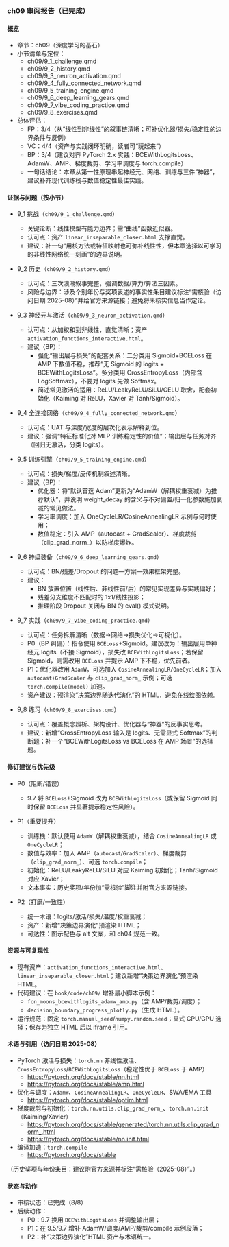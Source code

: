 ### ch09 审阅报告（已完成）

#### 概览
- 章节：ch09（深度学习的基石）
- 小节清单与定位：
  - ch09/9_1_challenge.qmd
  - ch09/9_2_history.qmd
  - ch09/9_3_neuron_activation.qmd
  - ch09/9_4_fully_connected_network.qmd
  - ch09/9_5_training_engine.qmd
  - ch09/9_6_deep_learning_gears.qmd
  - ch09/9_7_vibe_coding_practice.qmd
  - ch09/9_8_exercises.qmd
- 总体评估：
  - FP：3/4（从“线性到非线性”的叙事链清晰；可补优化器/损失/稳定性的边界条件与反例）
  - VC：4/4（资产与实践闭环明确，读者可“玩起来”）
  - BP：3/4（建议对齐 PyTorch 2.x 实践：BCEWithLogitsLoss、AdamW、AMP、梯度裁剪、学习率调度与 torch.compile）
  - 一句话结论：本章从第一性原理串起神经元、网络、训练与三件“神器”，建议补齐现代训练栈与数值稳定性最佳实践。

#### 证据与问题（按小节）
- 9_1 挑战（`ch09/9_1_challenge.qmd`）
  - 关键论断：线性模型有能力边界；需“曲线”函数近似器。
  - 认可点：资产 `linear_inseparable_closer.html` 支撑直觉。
  - 建议：补一句“用核方法或特征映射也可弥补线性性，但本章选择以可学习的非线性网络统一刻画”的边界说明。

- 9_2 历史（`ch09/9_2_history.qmd`）
  - 认可点：三次浪潮叙事完整，强调数据/算力/算法三因素。
  - 风险与边界：涉及个别年份与奖项表述的事实性条目建议标注“需核验（访问日期 2025-08）”并给官方来源链接；避免将未核实信息当作定论。

- 9_3 神经元与激活（`ch09/9_3_neuron_activation.qmd`）
  - 认可点：从加权和到非线性，直觉清晰；资产 `activation_functions_interactive.html`。
  - 建议（BP）：
    - 强化“输出层与损失”的配套关系：二分类用 Sigmoid+BCELoss 在 AMP 下数值不稳，推荐“无 Sigmoid 的 logits + BCEWithLogitsLoss”。多分类用 CrossEntropyLoss（内部含 LogSoftmax），不要对 logits 先做 Softmax。
    - 简述常见激活的适用：ReLU/LeakyReLU/SiLU/GELU 取舍，配套初始化（Kaiming 对 ReLU，Xavier 对 Tanh/Sigmoid）。

- 9_4 全连接网络（`ch09/9_4_fully_connected_network.qmd`）
  - 认可点：UAT 与深度/宽度的层次化表示解释到位。
  - 建议：强调“特征标准化对 MLP 训练稳定性的价值”；输出层与任务对齐（回归无激活，分类 logits）。

- 9_5 训练引擎（`ch09/9_5_training_engine.qmd`）
  - 认可点：损失/梯度/反传机制叙述清晰。
  - 建议（BP）：
    - 优化器：将“默认首选 Adam”更新为“AdamW（解耦权重衰减）为推荐默认”，并说明 weight_decay 的含义与不对偏置/归一化参数施加衰减的常见做法。
    - 学习率调度：加入 OneCycleLR/CosineAnnealingLR 示例与何时使用；
    - 数值稳定：引入 AMP（autocast + GradScaler）、梯度裁剪（clip_grad_norm_）以防梯度爆炸。

- 9_6 神级装备（`ch09/9_6_deep_learning_gears.qmd`）
  - 认可点：BN/残差/Dropout 的问题—方案—效果框架完整。
  - 建议：
    - BN 放置位置（线性后、非线性前/后）的常见实现差异与实践偏好；
    - 残差分支维度不匹配时的 1x1/线性投影；
    - 推理阶段 Dropout 关闭与 BN 的 eval() 模式说明。

- 9_7 实践（`ch09/9_7_vibe_coding_practice.qmd`）
  - 认可点：任务拆解清晰（数据→网络→损失优化→可视化）。
  - P0（BP 纠偏）：指令使用 `BCELoss`+Sigmoid。建议改为：输出层用单神经元 logits（不接 Sigmoid），损失改 `BCEWithLogitsLoss`；若保留 Sigmoid，则需改用 `BCELoss` 并提示 AMP 下不稳，优先前者。
  - P1：优化器改用 `AdamW`，可选加入 `CosineAnnealingLR/OneCycleLR`；加入 `autocast+GradScaler` 与 `clip_grad_norm_` 示例；可选 `torch.compile(model)` 加速。
  - 资产建议：预渲染“决策边界随迭代演化”的 HTML，避免在线绘图依赖。

- 9_8 练习（`ch09/9_8_exercises.qmd`）
  - 认可点：覆盖概念辨析、架构设计、优化器与“神器”的反事实思考。
  - 建议：新增“CrossEntropyLoss 输入是 logits、无需显式 Softmax”的判断题；补一个“BCEWithLogitsLoss vs BCELoss 在 AMP 场景”的选择题。

#### 修订建议与优先级
- P0（阻断/错误）
  - 9.7 将 `BCELoss`+Sigmoid 改为 `BCEWithLogitsLoss`（或保留 Sigmoid 同时保留 `BCELoss` 并显著提示稳定性风险）。

- P1（重要提升）
  - 训练栈：默认使用 `AdamW`（解耦权重衰减），结合 `CosineAnnealingLR` 或 `OneCycleLR`；
  - 数值与效率：加入 AMP（`autocast`/`GradScaler`）、梯度裁剪（`clip_grad_norm_`）、可选 `torch.compile`；
  - 初始化：ReLU/LeakyReLU/SiLU 对应 Kaiming 初始化；Tanh/Sigmoid 对应 Xavier；
  - 文本事实：历史奖项/年份加“需核验”脚注并附官方来源链接。

- P2（打磨/一致性）
  - 统一术语：logits/激活/损失/温度/权重衰减；
  - 资产：新增“决策边界演化”预渲染 HTML；
  - 可达性：图示配色与 alt 文案，和 ch04 规范一致。

#### 资源与可复现性
- 现有资产：`activation_functions_interactive.html`、`linear_inseparable_closer.html`；建议新增“决策边界演化”预渲染 HTML。
- 代码建议：在 `book/code/ch09/` 增补最小脚本示例：
  - `fcn_moons_bcewithlogits_adamw_amp.py`（含 AMP/裁剪/调度）；
  - `decision_boundary_progress_plotly.py`（生成 HTML）。
- 运行规范：固定 `torch.manual_seed`/`numpy.random.seed`；显式 CPU/GPU 选择；保存为独立 HTML 后以 iframe 引用。

#### 术语与引用（访问日期 2025-08）
- PyTorch 激活与损失：`torch.nn` 非线性激活、`CrossEntropyLoss`/`BCEWithLogitsLoss`（稳定性优于 `BCELoss` 于 AMP）
  - https://pytorch.org/docs/stable/nn.html
  - https://pytorch.org/docs/stable/amp.html
- 优化与调度：`AdamW`、`CosineAnnealingLR`、`OneCycleLR`、SWA/EMA 工具
  - https://pytorch.org/docs/stable/optim.html
- 梯度裁剪与初始化：`torch.nn.utils.clip_grad_norm_`、`torch.nn.init`（Kaiming/Xavier）
  - https://pytorch.org/docs/stable/generated/torch.nn.utils.clip_grad_norm_.html
  - https://pytorch.org/docs/stable/nn.init.html
- 编译加速：`torch.compile`
  - https://pytorch.org/docs/stable

（历史奖项与年份条目：建议附官方来源并标注“需核验（2025-08）”。）

#### 状态与动作
- 审核状态：已完成（8/8）
- 后续动作：
  - P0：9.7 换用 `BCEWithLogitsLoss` 并调整输出层；
  - P1：在 9.5/9.7 增补 AdamW/调度/AMP/裁剪/compile 示例段落；
  - P2：补“决策边界演化”HTML 资产与术语统一。


